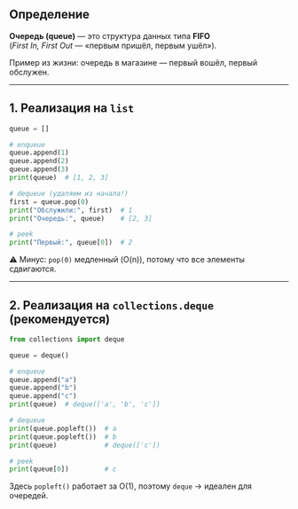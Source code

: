 ## Определение

**Очередь (queue)** — это структура данных типа **FIFO**  
(*First In, First Out* — «первым пришёл, первым ушёл»).

Пример из жизни: очередь в магазине — первый вошёл, первый обслужен.


---

## 1. Реализация на `list`

```python
queue = []

# enqueue
queue.append(1)
queue.append(2)
queue.append(3)
print(queue)  # [1, 2, 3]

# dequeue (удаляем из начала!)
first = queue.pop(0)
print("Обслужили:", first)  # 1
print("Очередь:", queue)    # [2, 3]

# peek
print("Первый:", queue[0])  # 2
```

⚠️ Минус: `pop(0)` медленный (O(n)), потому что все элементы сдвигаются.

---

## 2. Реализация на `collections.deque` (рекомендуется)

```python
from collections import deque

queue = deque()

# enqueue
queue.append("a")
queue.append("b")
queue.append("c")
print(queue)  # deque(['a', 'b', 'c'])

# dequeue
print(queue.popleft())  # a
print(queue.popleft())  # b
print(queue)            # deque(['c'])

# peek
print(queue[0])         # c
```

Здесь `popleft()` работает за O(1), поэтому `deque` → идеален для очередей.

